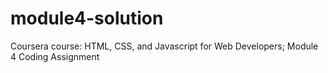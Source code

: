 # module4-solution
Coursera course: HTML, CSS, and Javascript for Web Developers; Module 4 Coding Assignment
